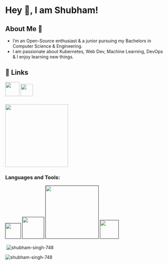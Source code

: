# Hey 👋, I am Shubham!

  
## About Me 🚀
* I’m an Open-Source enthusiast & a junior pursuing my Bachelors in Computer Science & Engineering. 
* I am passionate about Kubernetes, Web Dev, Machine Learning, DevOps & I enjoy learning new things.


## 🔗 Links
<a href="https://bit.ly/3YNDuvV"><img src="https://cdn-icons-png.flaticon.com/512/2626/2626273.png" alt="" width="45" height="45"></a>
<a href="https://bit.ly/3lqPdlP"><img src="https://upload.wikimedia.org/wikipedia/commons/thumb/4/4f/Twitter-logo.svg/512px-Twitter-logo.svg.png?20220821125553" alt="" width="39" height="39"></a>
<h3 align="left">
<p align="left">
<a href="https://bit.ly/3K3HrbL"><img src="https://upload.wikimedia.org/wikipedia/commons/thumb/b/b1/Codeforces_logo.svg/512px-Codeforces_logo.svg.png?20200622150123" alt="" width="200"></a>




<h3 align="left">Languages and Tools:</h3>
<p align="left">  <a href=""><img src="https://w7.pngwing.com/pngs/46/626/png-transparent-c-logo-the-c-programming-language-computer-icons-computer-programming-source-code-programming-miscellaneous-template-blue.png" alt="" width="50"></a> <a href=""><img src="https://i.pinimg.com/originals/f1/ea/a7/f1eaa7278f64e27128e062a3de918265.png" alt="" width="70"></a> <a href=""><img src="https://global.discourse-cdn.com/sitepoint/original/3X/b/5/b59a78e2ed76c705f3c0dcb300f3f222aefdcd99.png" alt="" width="170"></a> <a href=""><img src="https://git-scm.com/images/logos/downloads/Git-Icon-1788C.png" alt="" width="60"></a> </p>

<p>&nbsp;<img align="center" src="https://github-readme-stats.vercel.app/api?username=shubham-singh-748&show_icons=true&locale=en" alt="shubham-singh-748" /></p>
<p align="left"> <img src="https://komarev.com/ghpvc/?username=shubham-singh-748&label=Profile Views&color=0e75b6&style=flat" alt="shubham-singh-748" /> </p>

